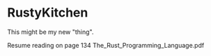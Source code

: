 # RustyKitchen
This might be my new "thing".

Resume reading on page 134 The_Rust_Programming_Language.pdf
